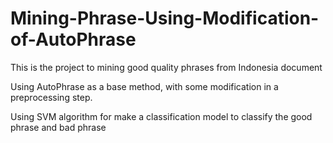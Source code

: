 # Mining-Phrase-Using-Modification-of-AutoPhrase

This is the project to mining good quality phrases from Indonesia document

Using AutoPhrase as a base method, with some modification in a preprocessing step.

Using SVM algorithm for make a classification model to classify the good phrase and bad phrase
